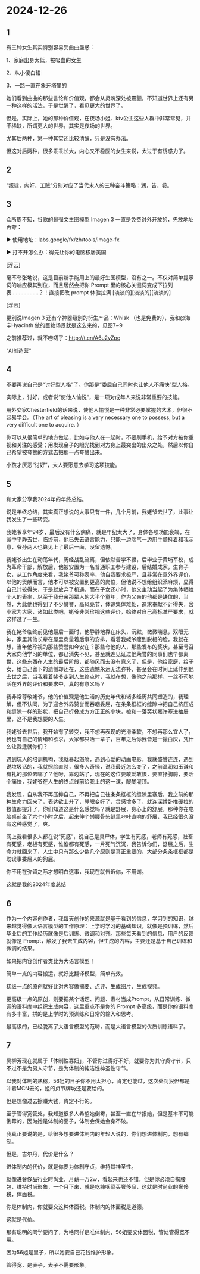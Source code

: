# 2024-12-26

## 1


有三种女生其实特别容易受曲曲蛊惑：

1、家庭出身太低，被吸血的女生

2、从小傻白甜

3、一路一直在象牙塔里的

她们看到曲曲的那些言论和价值观，都会从灵魂深处被震颤，不知道世界上还有另一种这样的活法，于是觉醒了，看见更大的世界了。

但是，实际上，她的那种价值观，在夜场小姐、ktv公主这些人群中非常常见，并不稀缺，所谓更大的世界，其实是夜场的世界。

尤其后两种，第一种其实还比较清醒，只是没有办法。

但这对后两种，很多乖乖长大，内心又不稳固的女生来说，太过于有诱惑力了。







## 2


“叛徒，内奸，工贼”分别对应了当代末人的三种奋斗策略：润，告，卷。 







## 3


众所周不知，谷歌的最强文生图模型 Imagen 3 一直是免费对外开放的，先放地址再夸：

▶ 使用地址：labs.google/fx/zh/tools/image-fx

▶ 打不开怎么办：得先让你的电脑移居美国

[浮云]

毫不夸张地说，这是目前新手能用上的最好生图模型，没有之一。不仅对简单提示词的响应极其到位，而且居然会把你 Prompt 里的核心关键词变成下拉列表………………？！直接把改 prompt 体验拉满 [淡淡的][淡淡的][淡淡的]

[浮云]

更别说Imagen 3 还有个神器级别的衍生产品：Whisk （也是免费的），我和@海辛Hyacinth 做的巨物场景就是这么来的，见图7~9

之前推荐过，就不唠叨了：http://t.cn/A6u2yZpc

"AI创造营"






## 4


不要再说自己是“讨好型人格”了。你那是“委屈自己同时也让他人不痛快”型人格。

实际上，讨好，或者说“使他人愉悦“，是一项对成年人来说非常重要的技能。

用外交家Chesterfield的话来说，使他人愉悦是一种非常必要掌握的艺术，但很不容易学会。（The art of pleasing is a very necessary one to possess, but a very difficult one to acquire. ）

你可以从很简单的地方做起，比如与他人在一起时，不要刷手机，给予对方被你重视和关注的感受；用发现金子的眼光找到对方身上最突出的出众之处，然后以你自己希望被夸赞的方式去把那一点夸赞出来。

小孩才厌恶“讨好”，大人要愿意去学习这项技能。







## 5


和大家分享我2024年的年终总结。

说是年终总结，其实真正想说的大事只有一件，几个月前，我姥爷去世了，此事让我发生了一些转变。

我姥爷享年94岁，最后没有什么病痛，就是年纪太大了，身体各项功能衰竭，在家中平静去世，临终前，他已失去语言能力，只能一边喘气一边用手颤抖着和我示意，爷孙两人也算见上了最后一面，没留遗憾。

我姥爷出生在动荡年代，历经战乱流离，但依然苦学不辍，后毕业于黄埔军校，成为革命干部，解放后，他被安置为一名普通职工参与建设，后结婚成家，生育子女，从工作角度来看，我姥爷可称表率，他自我要求极严，且非常在意外界评价，以他的贡献而言，他本可以被安置到更高的岗位，但他说不想给组织添麻烦，显得自己计较得失，于是就放弃了机遇，而在子女还小时，他又主动当起了为集体牺牲个人的表率，以至于我母亲那辈人的大半个童年，作为父亲的他都是缺位的，当然，为此他也得到了不少赞誉，高风亮节，体谅集体难处，追求奉献不计得失，舍小家为大家，诸如此类吧，姥爷非常珍视这些评价，始终对自己高标准严要求，就这样过了一生。

我在姥爷临终前见他最后一面时，他静静地靠在床头，沉默，微微喘息，双眼无神，家里其他长辈在屋里商量着后事的安排，看着我姥爷瘦到脱相的脸，我就在想，当年他珍视的那些赞誉如今安在？那些夸他的人，那些发布的奖状，甚至号召大家向他学习的单位，都已消失不见，甚至就连见证过他荣誉的同事们也早都离世，这些东西在人生的最后阶段，都随风而去没有意义了，但是，他给家庭，给子女，给自己留下的遗憾却还在，这些遗憾永远无法弥补，甚至会在时间上延伸到他去世之后，当我看着姥爷走到人生终点时，我就在想，像他之前那样，一丝不苟地活在外界的评价和要求中，真的有意义吗？

我非常尊敬姥爷，他的价值观是他生活的历史年代和诸多经历共同塑造的，我理解，但不认同，为了迎合外界赞誉而吞咽委屈，在条条框框的缝隙中把自己挤压成和缝隙一样的形状，把自己折叠成方方正正的小块，被和一落奖状嘉许塞进抽屉里，这不是我想要的人生。

我姥爷去世后，我开始有了转变，我不想再表现的光滑柔软，不想再那么宜人了，我也有自己的情绪和欲求，大家都只活一辈子，百年之后你我皆是一撮白灰，凭什么让我迁就你们？

遇到坑人的培训机构，我就暴起怒喷，遇到心爱的动画电影，我就盛赞连连，遇到说垃圾话的，我就照脸直怼，很多人奇怪，说我最近怎么变了，之前温润如玉谦和有礼的那位去哪了？他呀，靠边站了，现在的这位要敢爱敢恨，要直抒胸臆，要活个痛快，我姥爷在人生的终点线前给我上的这一课，醍醐灌顶。

我发现，自从我不再压抑自己，不再把自己往条条框框的缝隙里塞后，我之前的那种生命力回来了，表达欲上升了，睡眠变好了，灵感增多了，就连深蹲卧推硬拉的数值都提升了，你们知道这是什么感觉吗？就是舒展，身心上的舒展，那种你在电脑桌前坐了六个小时之后，起来伸个懒腰骨头缝里咔咔直响的舒展，我已经很久没有这种感觉了，爽。

网上我看很多人都在说“死感”，说自己是具尸体，学生有死感，老师有死感，社畜有死感，老板有死感，谁谁都有死感，一片死气沉沉，我告诉你们，舒展之后，生命力就回来了，人生中只有那么少数几个原则是真正重要的，大部分条条框框都是耽误事委屈人的狗屁。

你不用在弥留之际才想明白这事，我现在就告诉你，不用谢。

这就是我的2024年度总结






## 6


作为一个内容创作者，我每天创作的来源就是基于看到的信息，学习到的知识，越来越觉得像大语言模型的工作原理：上学时学习的基础知识，就像是预训练，然后毕业后的工作经历就像是后训练、微调和对齐。那些每天看到的信息、用户的反馈就像是 Prompt，触发了我去生成内容，但生成的内容，主要还是基于自己训练和微调的结果。

如果把内容创作者类比为大语言模型！

简单一点的内容搬运，就好比翻译模型，简单有效。

初级一点的原创就好比对内容做摘要、点评、生成图片、生成视频。

更高级一点的原创，则要把某个话题、问题、素材当成Prompt，从日常训练、微调的语料库中组织生成内容，这里重点不是你的 Prompt 多高级，而是你的语料库有多丰富，拼的是上学时的预训练和日常的输入和思考。

最高级的，已经脱离了大语言模型的范畴，而是大语言模型的优质训练语料了。






## 7


吴柳芳现在就属于「体制性寡妇」，不管你过得好不好，就要你为其守贞守节，只不过不是为男人守节，是为体制的纯洁性神圣性守节。

以我对体制的熟稔，56姐的日子你不用太担心，肯定也能过，这次处罚狠但都是冲着MCN去的，姐的贞节牌坊还是要给的。

但是想像过去擦赚大钱，肯定不行的。

至于管得宽管处，我知道很多人希望她倒霉，甚至一直在举报她，但是基本不可能倒霉的，因为她是体制的面子，体制会保她金身不破。

我真正要说的是，给很多想要进体制内的年轻人说的，你们想进体制内，想有编制。

但是，古尔丹，代价是什么？

进体制内的代价，就是你要为体制守贞，维持其神圣性。

就像进奢侈品行业时尚业，月薪一万2w，看起来也还不错，但是你必须自掏腰包，维持时尚形象，一个月下来，就是吃糠咽菜买奢侈品，这就是时尚业的奢侈税，体面税。

你是体制内，你就要交这种体面税。体制内的体面税是道德。

这就是代价。

那有聪明的同学要问了，为啥同样是准体制内，56姐要交体面税，管处管得宽不用。

因为56姐是里子，所以她要自己花钱维护形象。

管得宽，是表子，表子不需要形象。






